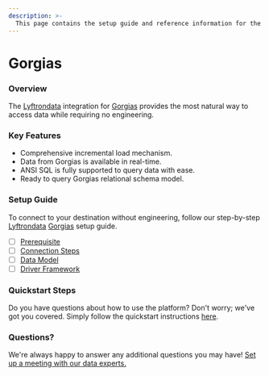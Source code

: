 ```yaml
---
description: >-
  This page contains the setup guide and reference information for the Gorgias source connector.
---
```


# Gorgias

### Overview

The [Lyftrondata](https://www.lyftrondata.com/) integration for [Gorgias](https://www.lyftrondata.com/integration/sales-analytics/gorgias/) provides the most natural way to access data while requiring no engineering.

### Key Features

* Comprehensive incremental load mechanism.
* Data from Gorgias is available in real-time.&#x20;
* ANSI SQL is fully supported to query data with ease.
* Ready to query Gorgias relational schema model.

### Setup Guide

To connect to your destination without engineering, follow our step-by-step [Lyftrondata](https://www.lyftrondata.com/)  [Gorgias](https://www.lyftrondata.com/integration/sales-analytics/gorgias/) setup guide.

* [ ] [Prerequisite](prerequisite.md)
* [ ] [Connection Steps](connection-steps.md)
* [ ] [Data Model](data-model/erd.md)
* [ ] [Driver Framework](driver-framework/)

### Quickstart Steps

Do you have questions about how to use the platform? Don't worry; we've got you covered. Simply follow the quickstart instructions [here](../README.md).

### Questions? <a href="#questions" id="questions"></a>

We're always happy to answer any additional questions you may have! [Set up a meeting with our data experts.](https://www.lyftrondata.com/book-a-meeting/)


